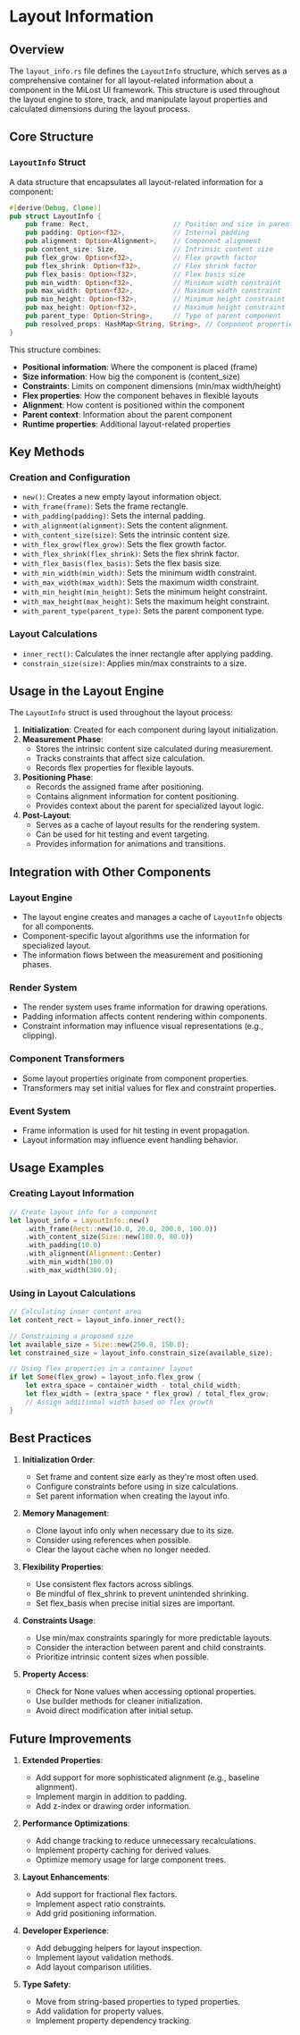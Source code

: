 # Layout Information

## Overview

The `layout_info.rs` file defines the `LayoutInfo` structure, which serves as a comprehensive container for all layout-related information about a component in the MiLost UI framework. This structure is used throughout the layout engine to store, track, and manipulate layout properties and calculated dimensions during the layout process.

## Core Structure

### `LayoutInfo` Struct

A data structure that encapsulates all layout-related information for a component:

```rust
#[derive(Debug, Clone)]
pub struct LayoutInfo {
    pub frame: Rect,                     // Position and size in parent's coordinate space
    pub padding: Option<f32>,            // Internal padding
    pub alignment: Option<Alignment>,    // Component alignment
    pub content_size: Size,              // Intrinsic content size
    pub flex_grow: Option<f32>,          // Flex growth factor
    pub flex_shrink: Option<f32>,        // Flex shrink factor
    pub flex_basis: Option<f32>,         // Flex basis size
    pub min_width: Option<f32>,          // Minimum width constraint
    pub max_width: Option<f32>,          // Maximum width constraint
    pub min_height: Option<f32>,         // Minimum height constraint
    pub max_height: Option<f32>,         // Maximum height constraint
    pub parent_type: Option<String>,     // Type of parent component
    pub resolved_props: HashMap<String, String>, // Component properties
}
```

This structure combines:

- **Positional information**: Where the component is placed (frame)
- **Size information**: How big the component is (content_size)
- **Constraints**: Limits on component dimensions (min/max width/height)
- **Flex properties**: How the component behaves in flexible layouts
- **Alignment**: How content is positioned within the component
- **Parent context**: Information about the parent component
- **Runtime properties**: Additional layout-related properties

## Key Methods

### Creation and Configuration

- `new()`: Creates a new empty layout information object.
- `with_frame(frame)`: Sets the frame rectangle.
- `with_padding(padding)`: Sets the internal padding.
- `with_alignment(alignment)`: Sets the content alignment.
- `with_content_size(size)`: Sets the intrinsic content size.
- `with_flex_grow(flex_grow)`: Sets the flex growth factor.
- `with_flex_shrink(flex_shrink)`: Sets the flex shrink factor.
- `with_flex_basis(flex_basis)`: Sets the flex basis size.
- `with_min_width(min_width)`: Sets the minimum width constraint.
- `with_max_width(max_width)`: Sets the maximum width constraint.
- `with_min_height(min_height)`: Sets the minimum height constraint.
- `with_max_height(max_height)`: Sets the maximum height constraint.
- `with_parent_type(parent_type)`: Sets the parent component type.

### Layout Calculations

- `inner_rect()`: Calculates the inner rectangle after applying padding.
- `constrain_size(size)`: Applies min/max constraints to a size.

## Usage in the Layout Engine

The `LayoutInfo` struct is used throughout the layout process:

1. **Initialization**: Created for each component during layout initialization.
2. **Measurement Phase**:
   - Stores the intrinsic content size calculated during measurement.
   - Tracks constraints that affect size calculation.
   - Records flex properties for flexible layouts.
3. **Positioning Phase**:
   - Records the assigned frame after positioning.
   - Contains alignment information for content positioning.
   - Provides context about the parent for specialized layout logic.
4. **Post-Layout**:
   - Serves as a cache of layout results for the rendering system.
   - Can be used for hit testing and event targeting.
   - Provides information for animations and transitions.

## Integration with Other Components

### Layout Engine

- The layout engine creates and manages a cache of `LayoutInfo` objects for all components.
- Component-specific layout algorithms use the information for specialized layout.
- The information flows between the measurement and positioning phases.

### Render System

- The render system uses frame information for drawing operations.
- Padding information affects content rendering within components.
- Constraint information may influence visual representations (e.g., clipping).

### Component Transformers

- Some layout properties originate from component properties.
- Transformers may set initial values for flex and constraint properties.

### Event System

- Frame information is used for hit testing in event propagation.
- Layout information may influence event handling behavior.

## Usage Examples

### Creating Layout Information

```rust
// Create layout info for a component
let layout_info = LayoutInfo::new()
    .with_frame(Rect::new(10.0, 20.0, 200.0, 100.0))
    .with_content_size(Size::new(180.0, 80.0))
    .with_padding(10.0)
    .with_alignment(Alignment::Center)
    .with_min_width(100.0)
    .with_max_width(300.0);
```

### Using in Layout Calculations

```rust
// Calculating inner content area
let content_rect = layout_info.inner_rect();

// Constraining a proposed size
let available_size = Size::new(250.0, 150.0);
let constrained_size = layout_info.constrain_size(available_size);

// Using flex properties in a container layout
if let Some(flex_grow) = layout_info.flex_grow {
    let extra_space = container_width - total_child_width;
    let flex_width = (extra_space * flex_grow) / total_flex_grow;
    // Assign additional width based on flex growth
}
```

## Best Practices

1. **Initialization Order**:

   - Set frame and content size early as they're most often used.
   - Configure constraints before using in size calculations.
   - Set parent information when creating the layout info.

2. **Memory Management**:

   - Clone layout info only when necessary due to its size.
   - Consider using references when possible.
   - Clear the layout cache when no longer needed.

3. **Flexibility Properties**:

   - Use consistent flex factors across siblings.
   - Be mindful of flex_shrink to prevent unintended shrinking.
   - Set flex_basis when precise initial sizes are important.

4. **Constraints Usage**:

   - Use min/max constraints sparingly for more predictable layouts.
   - Consider the interaction between parent and child constraints.
   - Prioritize intrinsic content sizes when possible.

5. **Property Access**:
   - Check for None values when accessing optional properties.
   - Use builder methods for cleaner initialization.
   - Avoid direct modification after initial setup.

## Future Improvements

1. **Extended Properties**:

   - Add support for more sophisticated alignment (e.g., baseline alignment).
   - Implement margin in addition to padding.
   - Add z-index or drawing order information.

2. **Performance Optimizations**:

   - Add change tracking to reduce unnecessary recalculations.
   - Implement property caching for derived values.
   - Optimize memory usage for large component trees.

3. **Layout Enhancements**:

   - Add support for fractional flex factors.
   - Implement aspect ratio constraints.
   - Add grid positioning information.

4. **Developer Experience**:

   - Add debugging helpers for layout inspection.
   - Implement layout validation methods.
   - Add layout comparison utilities.

5. **Type Safety**:
   - Move from string-based properties to typed properties.
   - Add validation for property values.
   - Implement property dependency tracking.

